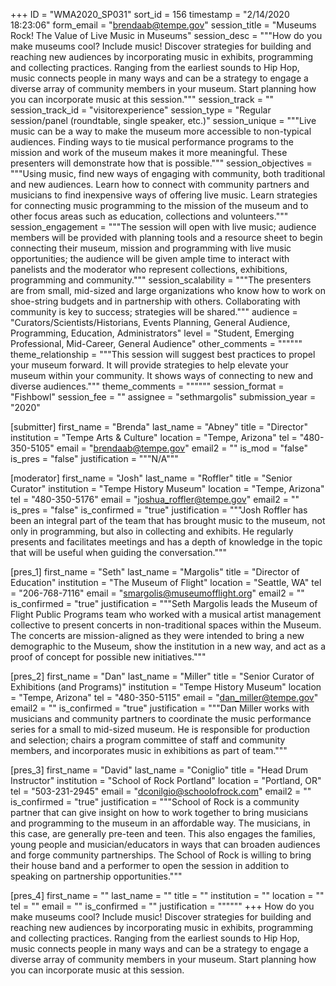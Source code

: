 +++
ID = "WMA2020_SP031"
sort_id = 156
timestamp = "2/14/2020 18:23:06"
form_email = "brendaab@tempe.gov"
session_title = "Museums Rock! The Value of Live Music in Museums"
session_desc = """How do you make museums cool? Include music! Discover strategies for building and reaching new audiences by incorporating music in exhibits, programming and collecting practices. Ranging from the earliest sounds to Hip Hop, music connects people in many ways and can be a strategy to engage a diverse array of community members in your museum. Start planning how you can incorporate music at this session."""
session_track = ""
session_track_id = "visitorexperience"
session_type = "Regular session/panel (roundtable, single speaker, etc.)"
session_unique = """Live music can be a way to make the museum more accessible to non-typical audiences. Finding ways to tie musical performance programs to the mission and work of the museum makes it more meaningful. These presenters will demonstrate how that is possible."""
session_objectives = """Using music, find new ways of engaging with community, both traditional and new audiences.  Learn how to connect with community partners and musicians to find inexpensive ways of offering live music. Learn strategies for connecting music programming to the mission of the museum and to other focus areas such as education, collections and volunteers."""
session_engagement = """The session will open with live music; audience members will be provided with planning tools and a resource sheet to begin connecting their museum, mission and programming with live music opportunities; the audience will be given ample time to interact with panelists and the moderator who represent collections, exhibitions, programming and community."""
session_scalability = """The presenters are from small, mid-sized and large organizations who know how to work on shoe-string budgets and in partnership with others. Collaborating with community is key to success; strategies will be shared."""
audience = "Curators/Scientists/Historians, Events Planning, General Audience, Programming, Education, Administrators"
level = "Student, Emerging Professional, Mid-Career, General Audience"
other_comments = """"""
theme_relationship = """This session will suggest best practices to propel your museum forward. It will provide strategies to help elevate your museum within your community. It shows ways of connecting to new and diverse audiences."""
theme_comments = """"""
session_format = "Fishbowl"
session_fee = ""
assignee = "sethmargolis"
submission_year = "2020"

[submitter]
first_name = "Brenda"
last_name = "Abney"
title = "Director"
institution = "Tempe Arts & Culture"
location = "Tempe, Arizona"
tel = "480-350-5105"
email = "brendaab@tempe.gov"
email2 = ""
is_mod = "false"
is_pres = "false"
justification = """N/A"""

[moderator]
first_name = "Josh"
last_name = "Roffler"
title = "Senior Curator"
institution = "Tempe History Museum"
location = "Tempe, Arizona"
tel = "480-350-5176"
email = "joshua_roffler@tempe.gov"
email2 = ""
is_pres = "false"
is_confirmed = "true"
justification = """Josh Roffler has been an integral part of the team that has brought music to the museum, not only in programming, but also in collecting and exhibits. He regularly presents and facilitates meetings and has a depth of knowledge in the topic that will be useful when guiding the conversation."""

[pres_1]
first_name = "Seth"
last_name = "Margolis"
title = "Director of Education"
institution = "The Museum of Flight"
location = "Seattle, WA"
tel = "206-768-7116"
email = "smargolis@museumofflight.org"
email2 = ""
is_confirmed = "true"
justification = """Seth Margolis leads the Museum of Flight Public Programs team who worked with a musical artist management collective to present concerts in non-traditional spaces within the Museum. The concerts are mission-aligned as they were intended to bring a new demographic to the Museum, show the institution in a new way, and act as a proof of concept for possible new initiatives."""

[pres_2]
first_name = "Dan"
last_name = "Miller"
title = "Senior Curator of Exhibitions (and Programs)"
institution = "Tempe History Museum"
location = "Tempe, Arizona"
tel = "480-350-5115"
email = "dan_miller@tempe.gov"
email2 = ""
is_confirmed = "true"
justification = """Dan Miller works with musicians and community partners to coordinate the music performance series for a small to mid-sized museum. He is responsible for production and selection; chairs a program committee of staff and community members, and incorporates music in exhibitions as part of team."""

[pres_3]
first_name = "David"
last_name = "Coniglio"
title = "Head Drum Instructor"
institution = "School of Rock Portland"
location = "Portland, OR"
tel = "503-231-2945"
email = "dconilgio@schoolofrock.com"
email2 = ""
is_confirmed = "true"
justification = """School of Rock is a community partner that can give insight on how to work together to bring musicians and programming to the museum in an affordable way. The musicians, in this case, are generally pre-teen and teen. This also engages the families, young people and musician/educators in ways that can broaden audiences and forge community partnerships. The School of Rock is willing to bring their house band and a performer to open the session in addition to speaking on partnership opportunities."""

[pres_4]
first_name = ""
last_name = ""
title = ""
institution = ""
location = ""
tel = ""
email = ""
is_confirmed = ""
justification = """"""
+++
How do you make museums cool? Include music! Discover strategies for building and reaching new audiences by incorporating music in exhibits, programming and collecting practices. Ranging from the earliest sounds to Hip Hop, music connects people in many ways and can be a strategy to engage a diverse array of community members in your museum. Start planning how you can incorporate music at this session.